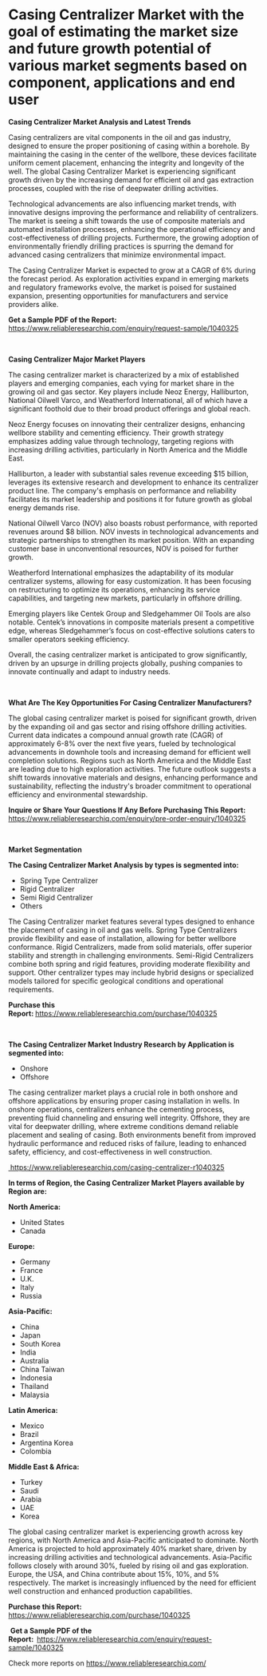 <p><h1>Casing Centralizer Market with the goal of estimating the market size and future growth potential of various market segments based on component, applications and end user</h1></p><p><strong>Casing Centralizer Market Analysis and Latest Trends</strong></p>
<p><p>Casing centralizers are vital components in the oil and gas industry, designed to ensure the proper positioning of casing within a borehole. By maintaining the casing in the center of the wellbore, these devices facilitate uniform cement placement, enhancing the integrity and longevity of the well. The global Casing Centralizer Market is experiencing significant growth driven by the increasing demand for efficient oil and gas extraction processes, coupled with the rise of deepwater drilling activities. </p><p>Technological advancements are also influencing market trends, with innovative designs improving the performance and reliability of centralizers. The market is seeing a shift towards the use of composite materials and automated installation processes, enhancing the operational efficiency and cost-effectiveness of drilling projects. Furthermore, the growing adoption of environmentally friendly drilling practices is spurring the demand for advanced casing centralizers that minimize environmental impact.</p><p>The Casing Centralizer Market is expected to grow at a CAGR of 6% during the forecast period. As exploration activities expand in emerging markets and regulatory frameworks evolve, the market is poised for sustained expansion, presenting opportunities for manufacturers and service providers alike.</p></p>
<p><strong>Get a Sample PDF of the Report:&nbsp;</strong> <a href="https://www.reliableresearchiq.com/enquiry/request-sample/1040325?utm_campaign=2455&utm_medium=2&utm_source=Github&utm_content=ia&utm_term=08042025&utm_id=casing-centralizer">https://www.reliableresearchiq.com/enquiry/request-sample/1040325</a></p>
<p>&nbsp;</p>
<p><strong>Casing Centralizer Major Market Players</strong></p>
<p><p>The casing centralizer market is characterized by a mix of established players and emerging companies, each vying for market share in the growing oil and gas sector. Key players include Neoz Energy, Halliburton, National Oilwell Varco, and Weatherford International, all of which have a significant foothold due to their broad product offerings and global reach. </p><p>Neoz Energy focuses on innovating their centralizer designs, enhancing wellbore stability and cementing efficiency. Their growth strategy emphasizes adding value through technology, targeting regions with increasing drilling activities, particularly in North America and the Middle East.</p><p>Halliburton, a leader with substantial sales revenue exceeding $15 billion, leverages its extensive research and development to enhance its centralizer product line. The company's emphasis on performance and reliability facilitates its market leadership and positions it for future growth as global energy demands rise.</p><p>National Oilwell Varco (NOV) also boasts robust performance, with reported revenues around $8 billion. NOV invests in technological advancements and strategic partnerships to strengthen its market position. With an expanding customer base in unconventional resources, NOV is poised for further growth.</p><p>Weatherford International emphasizes the adaptability of its modular centralizer systems, allowing for easy customization. It has been focusing on restructuring to optimize its operations, enhancing its service capabilities, and targeting new markets, particularly in offshore drilling.</p><p>Emerging players like Centek Group and Sledgehammer Oil Tools are also notable. Centek’s innovations in composite materials present a competitive edge, whereas Sledgehammer’s focus on cost-effective solutions caters to smaller operators seeking efficiency.</p><p>Overall, the casing centralizer market is anticipated to grow significantly, driven by an upsurge in drilling projects globally, pushing companies to innovate continually and adapt to industry needs.</p></p>
<p>&nbsp;</p>
<p><strong>What Are The Key Opportunities For Casing Centralizer Manufacturers?</strong></p>
<p><p>The global casing centralizer market is poised for significant growth, driven by the expanding oil and gas sector and rising offshore drilling activities. Current data indicates a compound annual growth rate (CAGR) of approximately 6-8% over the next five years, fueled by technological advancements in downhole tools and increasing demand for efficient well completion solutions. Regions such as North America and the Middle East are leading due to high exploration activities. The future outlook suggests a shift towards innovative materials and designs, enhancing performance and sustainability, reflecting the industry's broader commitment to operational efficiency and environmental stewardship.</p></p>
<p><strong>Inquire or Share Your Questions If Any Before Purchasing This Report:</strong> <a href="https://www.reliableresearchiq.com/enquiry/pre-order-enquiry/1040325?utm_campaign=2455&utm_medium=2&utm_source=Github&utm_content=ia&utm_term=08042025&utm_id=casing-centralizer">https://www.reliableresearchiq.com/enquiry/pre-order-enquiry/1040325</a></p>
<p>&nbsp;</p>
<p><strong>Market Segmentation</strong></p>
<p><strong>The Casing Centralizer Market Analysis by types is segmented into:</strong></p>
<p><ul><li>Spring Type Centralizer</li><li>Rigid Centralizer</li><li>Semi Rigid Centralizer</li><li>Others</li></ul></p>
<p><p>The Casing Centralizer market features several types designed to enhance the placement of casing in oil and gas wells. Spring Type Centralizers provide flexibility and ease of installation, allowing for better wellbore conformance. Rigid Centralizers, made from solid materials, offer superior stability and strength in challenging environments. Semi-Rigid Centralizers combine both spring and rigid features, providing moderate flexibility and support. Other centralizer types may include hybrid designs or specialized models tailored for specific geological conditions and operational requirements.</p></p>
<p><strong>Purchase this Report:&nbsp;</strong><a href="https://www.reliableresearchiq.com/purchase/1040325?utm_campaign=2455&utm_medium=2&utm_source=Github&utm_content=ia&utm_term=08042025&utm_id=casing-centralizer">https://www.reliableresearchiq.com/purchase/1040325</a></p>
<p>&nbsp;</p>
<p><strong>The Casing Centralizer Market Industry Research by Application is segmented into:</strong></p>
<p><ul><li>Onshore</li><li>Offshore</li></ul></p>
<p><p>The casing centralizer market plays a crucial role in both onshore and offshore applications by ensuring proper casing installation in wells. In onshore operations, centralizers enhance the cementing process, preventing fluid channeling and ensuring well integrity. Offshore, they are vital for deepwater drilling, where extreme conditions demand reliable placement and sealing of casing. Both environments benefit from improved hydraulic performance and reduced risks of failure, leading to enhanced safety, efficiency, and cost-effectiveness in well construction.</p></p>
<p><a href="https://www.reliableresearchiq.com/casing-centralizer-r1040325?utm_campaign=2455&utm_medium=2&utm_source=Github&utm_content=ia&utm_term=08042025&utm_id=casing-centralizer">&nbsp;https://www.reliableresearchiq.com/casing-centralizer-r1040325</a></p>
<p><strong>In terms of Region, the Casing Centralizer Market Players available by Region are:</strong></p>
<p>
    <p> <strong> North America: </strong>
        <ul>
            <li>United States</li>
            <li>Canada</li>
        </ul>
        </p> 
    <p> <strong> Europe: </strong>
        <ul>
            <li>Germany</li>
            <li>France</li>
            <li>U.K.</li>
            <li>Italy</li>
            <li>Russia</li>
        </ul>
        </p> 
    <p> <strong> Asia-Pacific: </strong>
        <ul>
            <li>China</li>
            <li>Japan</li>
            <li>South Korea</li>
            <li>India</li>
            <li>Australia</li>
            <li>China Taiwan</li>
            <li>Indonesia</li>
            <li>Thailand</li>
            <li>Malaysia</li>
        </ul>
        </p> 
    <p> <strong> Latin America: </strong>
        <ul>
            <li>Mexico</li>
            <li>Brazil</li>
            <li>Argentina Korea</li>
            <li>Colombia</li>
        </ul>
        </p> 
    <p> <strong> Middle East & Africa: </strong>
        <ul>
            <li>Turkey</li>
            <li>Saudi</li>
            <li>Arabia</li>
            <li>UAE</li>
            <li>Korea</li>
        </ul>
    </p>
    </p>
<p><p>The global casing centralizer market is experiencing growth across key regions, with North America and Asia-Pacific anticipated to dominate. North America is projected to hold approximately 40% market share, driven by increasing drilling activities and technological advancements. Asia-Pacific follows closely with around 30%, fueled by rising oil and gas exploration. Europe, the USA, and China contribute about 15%, 10%, and 5% respectively. The market is increasingly influenced by the need for efficient well construction and enhanced production capabilities.</p></p>
<p><strong>Purchase this Report: </strong><a href="https://www.reliableresearchiq.com/purchase/1040325?utm_campaign=2455&utm_medium=2&utm_source=Github&utm_content=ia&utm_term=08042025&utm_id=casing-centralizer">https://www.reliableresearchiq.com/purchase/1040325</a></p>
<p>&nbsp;<strong>Get a Sample PDF of the Report:&nbsp;&nbsp;</strong><a href="https://www.reliableresearchiq.com/enquiry/request-sample/1040325?utm_campaign=2455&utm_medium=2&utm_source=Github&utm_content=ia&utm_term=08042025&utm_id=casing-centralizer">https://www.reliableresearchiq.com/enquiry/request-sample/1040325</a></p>
<p><strong></strong></p>
<p>Check more reports on <a href="https://www.reliableresearchiq.com/?utm_campaign=2455&utm_medium=2&utm_source=Github&utm_content=ia&utm_term=08042025&utm_id=casing-centralizer">https://www.reliableresearchiq.com/</a></p>